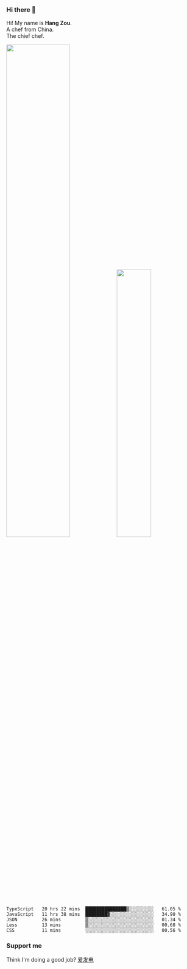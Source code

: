 ### Hi there 👋

Hi! My name is **Hang Zou**.  
A chef from China.  
The chief chef.

<img align="" width="57.5%" src="https://github-readme-stats.vercel.app/api?username=zouhangwithsweet&hide_title=true&hide_border=true&show_icons=true&include_all_commits=true&line_height=21" /><img align="" width="42.4%" src="https://github-readme-stats.vercel.app/api/top-langs/?username=zouhangwithsweet&hide_title=true&hide_border=true&layout=compact" />

<!--START_SECTION:waka-->

```text
TypeScript   20 hrs 22 mins  ███████████████▒░░░░░░░░░   61.05 %
JavaScript   11 hrs 38 mins  ████████▓░░░░░░░░░░░░░░░░   34.90 %
JSON         26 mins         ▒░░░░░░░░░░░░░░░░░░░░░░░░   01.34 %
Less         13 mins         ▒░░░░░░░░░░░░░░░░░░░░░░░░   00.68 %
CSS          11 mins         ░░░░░░░░░░░░░░░░░░░░░░░░░   00.56 %
```

<!--END_SECTION:waka-->

### Support me

Think I'm doing a good job? [爱发电](https://afdian.net/@zouhangsweet)
